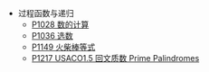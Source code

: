  - 过程函数与递归
   - [P1028 数的计算](http://pcs.rainboy.top/#/article/rybzz7JE7)
   - [P1036 选数]()
   - [P1149 火柴棒等式]()
   - [P1217 USACO1.5 回文质数 Prime Palindromes]()
